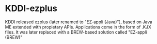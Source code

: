 # KDDI-ezplus
KDDI released ezplus (later renamed to "EZ-appli (Java)"), based on Java ME extended with propietary APIs. Applications come in the form of .KJX files. It was later replaced with a BREW-based solution called "EZ-appli (BREW)"
